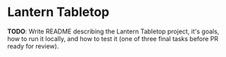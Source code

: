 # Lantern Tabletop

**TODO**: Write README describing the Lantern Tabletop project, it's goals, how to run it locally, and how to test it (one of three final tasks before PR ready for review).
